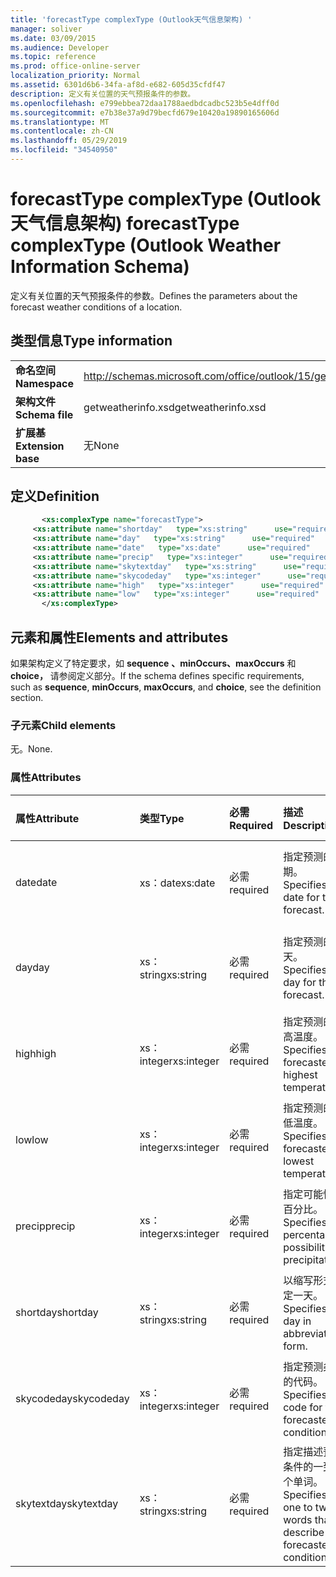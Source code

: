 ```yaml
---
title: 'forecastType complexType (Outlook天气信息架构) '
manager: soliver
ms.date: 03/09/2015
ms.audience: Developer
ms.topic: reference
ms.prod: office-online-server
localization_priority: Normal
ms.assetid: 6301d6b6-34fa-af8d-e682-605d35cfdf47
description: 定义有关位置的天气预报条件的参数。
ms.openlocfilehash: e799ebbea72daa1788aedbdcadbc523b5e4dff0d
ms.sourcegitcommit: e7b38e37a9d79becfd679e10420a19890165606d
ms.translationtype: MT
ms.contentlocale: zh-CN
ms.lasthandoff: 05/29/2019
ms.locfileid: "34540950"
---
```

# <a name="forecasttype-complextype-outlook-weather-information-schema"></a><span data-ttu-id="507ef-103">forecastType complexType (Outlook天气信息架构) </span><span class="sxs-lookup"><span data-stu-id="507ef-103">forecastType complexType (Outlook Weather Information Schema)</span></span>

<span data-ttu-id="507ef-104">定义有关位置的天气预报条件的参数。</span><span class="sxs-lookup"><span data-stu-id="507ef-104">Defines the parameters about the forecast weather conditions of a location.</span></span>
  
## <a name="type-information"></a><span data-ttu-id="507ef-105">类型信息</span><span class="sxs-lookup"><span data-stu-id="507ef-105">Type information</span></span>

|||
|:-----|:-----|
|<span data-ttu-id="507ef-106">**命名空间**</span><span class="sxs-lookup"><span data-stu-id="507ef-106">**Namespace**</span></span> <br/> |http://schemas.microsoft.com/office/outlook/15/getweatherinfo.xsd  <br/> |
|<span data-ttu-id="507ef-107">**架构文件**</span><span class="sxs-lookup"><span data-stu-id="507ef-107">**Schema file**</span></span> <br/> |<span data-ttu-id="507ef-108">getweatherinfo.xsd</span><span class="sxs-lookup"><span data-stu-id="507ef-108">getweatherinfo.xsd</span></span>  <br/> |
|<span data-ttu-id="507ef-109">**扩展基**</span><span class="sxs-lookup"><span data-stu-id="507ef-109">**Extension base**</span></span> <br/> |<span data-ttu-id="507ef-110">无</span><span class="sxs-lookup"><span data-stu-id="507ef-110">None</span></span>  <br/> |
   
## <a name="definition"></a><span data-ttu-id="507ef-111">定义</span><span class="sxs-lookup"><span data-stu-id="507ef-111">Definition</span></span>

```XML
       <xs:complexType name="forecastType">
     <xs:attribute name="shortday"   type="xs:string"      use="required"     />
     <xs:attribute name="day"   type="xs:string"      use="required"     />
     <xs:attribute name="date"   type="xs:date"      use="required"     />
     <xs:attribute name="precip"   type="xs:integer"      use="required"     />
     <xs:attribute name="skytextday"   type="xs:string"      use="required"     />
     <xs:attribute name="skycodeday"   type="xs:integer"      use="required"     />
     <xs:attribute name="high"   type="xs:integer"      use="required"     />
     <xs:attribute name="low"   type="xs:integer"      use="required"     />
       </xs:complexType>

```

## <a name="elements-and-attributes"></a><span data-ttu-id="507ef-112">元素和属性</span><span class="sxs-lookup"><span data-stu-id="507ef-112">Elements and attributes</span></span>

<span data-ttu-id="507ef-113">如果架构定义了特定要求，如 **sequence** **、minOccurs、maxOccurs** 和 **choice，** 请参阅定义部分。</span><span class="sxs-lookup"><span data-stu-id="507ef-113">If the schema defines specific requirements, such as **sequence**, **minOccurs**, **maxOccurs**, and **choice**, see the definition section.</span></span> 
  
### <a name="child-elements"></a><span data-ttu-id="507ef-114">子元素</span><span class="sxs-lookup"><span data-stu-id="507ef-114">Child elements</span></span>

<span data-ttu-id="507ef-115">无。</span><span class="sxs-lookup"><span data-stu-id="507ef-115">None.</span></span>
  
### <a name="attributes"></a><span data-ttu-id="507ef-116">属性</span><span class="sxs-lookup"><span data-stu-id="507ef-116">Attributes</span></span>

|<span data-ttu-id="507ef-117">**属性**</span><span class="sxs-lookup"><span data-stu-id="507ef-117">**Attribute**</span></span>|<span data-ttu-id="507ef-118">**类型**</span><span class="sxs-lookup"><span data-stu-id="507ef-118">**Type**</span></span>|<span data-ttu-id="507ef-119">**必需**</span><span class="sxs-lookup"><span data-stu-id="507ef-119">**Required**</span></span>|<span data-ttu-id="507ef-120">**描述**</span><span class="sxs-lookup"><span data-stu-id="507ef-120">**Description**</span></span>|<span data-ttu-id="507ef-121">**可能的值**</span><span class="sxs-lookup"><span data-stu-id="507ef-121">**Possible values**</span></span>|
|:-----|:-----|:-----|:-----|:-----|
|<span data-ttu-id="507ef-122">date</span><span class="sxs-lookup"><span data-stu-id="507ef-122">date</span></span>  <br/> |<span data-ttu-id="507ef-123">xs：date</span><span class="sxs-lookup"><span data-stu-id="507ef-123">xs:date</span></span>  <br/> |<span data-ttu-id="507ef-124">必需</span><span class="sxs-lookup"><span data-stu-id="507ef-124">required</span></span>  <br/> |<span data-ttu-id="507ef-125">指定预测的日期。</span><span class="sxs-lookup"><span data-stu-id="507ef-125">Specifies the date for the forecast.</span></span>  <br/> |<span data-ttu-id="507ef-126">xs：date 类型的值</span><span class="sxs-lookup"><span data-stu-id="507ef-126">A value of the type xs:date</span></span>  <br/> |
|<span data-ttu-id="507ef-127">day</span><span class="sxs-lookup"><span data-stu-id="507ef-127">day</span></span>  <br/> |<span data-ttu-id="507ef-128">xs：string</span><span class="sxs-lookup"><span data-stu-id="507ef-128">xs:string</span></span>  <br/> |<span data-ttu-id="507ef-129">必需</span><span class="sxs-lookup"><span data-stu-id="507ef-129">required</span></span>  <br/> |<span data-ttu-id="507ef-130">指定预测的一天。</span><span class="sxs-lookup"><span data-stu-id="507ef-130">Specifies a day for the forecast.</span></span>  <br/> |<span data-ttu-id="507ef-131">xs：string 类型的值</span><span class="sxs-lookup"><span data-stu-id="507ef-131">A value of the type xs:string</span></span>  <br/> |
|<span data-ttu-id="507ef-132">high</span><span class="sxs-lookup"><span data-stu-id="507ef-132">high</span></span>  <br/> |<span data-ttu-id="507ef-133">xs：integer</span><span class="sxs-lookup"><span data-stu-id="507ef-133">xs:integer</span></span>  <br/> |<span data-ttu-id="507ef-134">必需</span><span class="sxs-lookup"><span data-stu-id="507ef-134">required</span></span>  <br/> |<span data-ttu-id="507ef-135">指定预测的最高温度。</span><span class="sxs-lookup"><span data-stu-id="507ef-135">Specifies the forecasted highest temperature.</span></span>  <br/> |<span data-ttu-id="507ef-136">xs：integer 类型的值</span><span class="sxs-lookup"><span data-stu-id="507ef-136">A value of the type xs:integer</span></span>  <br/> |
|<span data-ttu-id="507ef-137">low</span><span class="sxs-lookup"><span data-stu-id="507ef-137">low</span></span>  <br/> |<span data-ttu-id="507ef-138">xs：integer</span><span class="sxs-lookup"><span data-stu-id="507ef-138">xs:integer</span></span>  <br/> |<span data-ttu-id="507ef-139">必需</span><span class="sxs-lookup"><span data-stu-id="507ef-139">required</span></span>  <br/> |<span data-ttu-id="507ef-140">指定预测的最低温度。</span><span class="sxs-lookup"><span data-stu-id="507ef-140">Specifies the forecasted lowest temperature.</span></span>  <br/> |<span data-ttu-id="507ef-141">xs：integer 类型的值</span><span class="sxs-lookup"><span data-stu-id="507ef-141">A value of the type xs:integer</span></span>  <br/> |
|<span data-ttu-id="507ef-142">precip</span><span class="sxs-lookup"><span data-stu-id="507ef-142">precip</span></span>  <br/> |<span data-ttu-id="507ef-143">xs：integer</span><span class="sxs-lookup"><span data-stu-id="507ef-143">xs:integer</span></span>  <br/> |<span data-ttu-id="507ef-144">必需</span><span class="sxs-lookup"><span data-stu-id="507ef-144">required</span></span>  <br/> |<span data-ttu-id="507ef-145">指定可能性的百分比。</span><span class="sxs-lookup"><span data-stu-id="507ef-145">Specifies the percentage possibility of precipitation.</span></span>  <br/> |<span data-ttu-id="507ef-146">xs：integer 类型的值</span><span class="sxs-lookup"><span data-stu-id="507ef-146">A value of the type xs:integer</span></span>  <br/> |
|<span data-ttu-id="507ef-147">shortday</span><span class="sxs-lookup"><span data-stu-id="507ef-147">shortday</span></span>  <br/> |<span data-ttu-id="507ef-148">xs：string</span><span class="sxs-lookup"><span data-stu-id="507ef-148">xs:string</span></span>  <br/> |<span data-ttu-id="507ef-149">必需</span><span class="sxs-lookup"><span data-stu-id="507ef-149">required</span></span>  <br/> |<span data-ttu-id="507ef-150">以缩写形式指定一天。</span><span class="sxs-lookup"><span data-stu-id="507ef-150">Specifies a day in abbreviated form.</span></span>  <br/> |<span data-ttu-id="507ef-151">xs：string 类型的值</span><span class="sxs-lookup"><span data-stu-id="507ef-151">A value of the type xs:string</span></span>  <br/> |
|<span data-ttu-id="507ef-152">skycodeday</span><span class="sxs-lookup"><span data-stu-id="507ef-152">skycodeday</span></span>  <br/> |<span data-ttu-id="507ef-153">xs：integer</span><span class="sxs-lookup"><span data-stu-id="507ef-153">xs:integer</span></span>  <br/> |<span data-ttu-id="507ef-154">必需</span><span class="sxs-lookup"><span data-stu-id="507ef-154">required</span></span>  <br/> |<span data-ttu-id="507ef-155">指定预测条件的代码。</span><span class="sxs-lookup"><span data-stu-id="507ef-155">Specifies a code for the forecasted conditions.</span></span>  <br/> |<span data-ttu-id="507ef-156">xs：integer 类型的值</span><span class="sxs-lookup"><span data-stu-id="507ef-156">A value of the type xs:integer</span></span>  <br/> |
|<span data-ttu-id="507ef-157">skytextday</span><span class="sxs-lookup"><span data-stu-id="507ef-157">skytextday</span></span>  <br/> |<span data-ttu-id="507ef-158">xs：string</span><span class="sxs-lookup"><span data-stu-id="507ef-158">xs:string</span></span>  <br/> |<span data-ttu-id="507ef-159">必需</span><span class="sxs-lookup"><span data-stu-id="507ef-159">required</span></span>  <br/> |<span data-ttu-id="507ef-160">指定描述预测条件的一到两个单词。</span><span class="sxs-lookup"><span data-stu-id="507ef-160">Specifies one to two words that describe the forecasted conditions.</span></span>  <br/> |<span data-ttu-id="507ef-161">xs：string 类型的值</span><span class="sxs-lookup"><span data-stu-id="507ef-161">A value of the type xs:string</span></span>  <br/> |
   


